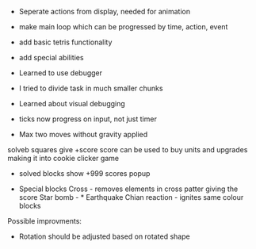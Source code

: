 * Seperate actions from display, needed for animation
* make main loop which can be progressed by time, action, event
* add basic tetris functionality
* add special abilities



* Learned to use debugger
* I tried to divide task in much smaller chunks
* Learned about visual debugging
* ticks now progress on input, not just timer
* Max two moves without gravity applied

solveb squares give +score
score can be used to buy units and upgrades
making it into cookie clicker game

* solved blocks show +999 scores popup

* Special blocks
Cross - removes elements in cross patter giving the score
Star bomb - *
Earthquake 
Chian reaction - ignites same colour blocks

Possible improvments:
 * Rotation should be adjusted based on rotated shape
